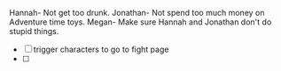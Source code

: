 Hannah- Not get too drunk.
Jonathan- Not spend too much money on Adventure time toys.
Megan- Make sure Hannah and Jonathan don't do stupid things.

- [ ] trigger characters to go to fight page
- [ ]
